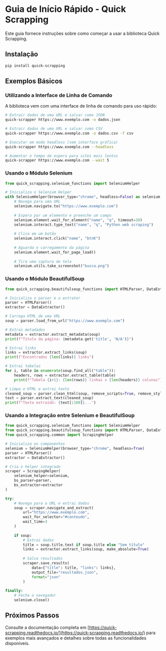 # Guia de Início Rápido - Quick Scrapping

Este guia fornece instruções sobre como começar a usar a biblioteca Quick Scrapping.

## Instalação

```bash
pip install quick-scrapping
```

## Exemplos Básicos

### Utilizando a Interface de Linha de Comando

A biblioteca vem com uma interface de linha de comando para uso rápido:

```bash
# Extrair dados de uma URL e salvar como JSON
quick-scrapper https://www.exemplo.com -o dados.json

# Extrair dados de uma URL e salvar como CSV
quick-scrapper https://www.exemplo.com -o dados.csv -f csv

# Executar em modo headless (sem interface gráfica)
quick-scrapper https://www.exemplo.com --headless

# Aumentar o tempo de espera para sites mais lentos
quick-scrapper https://www.exemplo.com --wait 5
```

### Usando o Módulo Selenium

```python
from quick_scrapping.selenium_functions import SeleniumHelper

# Inicializa o Selenium Helper
with SeleniumHelper(browser_type="chrome", headless=False) as selenium:
    # Navega para uma URL
    selenium.navigate.to("https://www.exemplo.com")
    
    # Espera por um elemento e preenche um campo
    selenium.element.wait_for_element("name", "q", timeout=10)
    selenium.interact.type_text("name", "q", "Python web scraping")
    
    # Clica em um botão
    selenium.interact.click("name", "btnK")
    
    # Aguarda o carregamento da página
    selenium.element.wait_for_page_load()
    
    # Tira uma captura de tela
    selenium.utils.take_screenshot("busca.png")
```

### Usando o Módulo BeautifulSoup

```python
from quick_scrapping.beautifulsoup_functions import HTMLParser, DataExtractor

# Inicializa o parser e o extrator
parser = HTMLParser()
extractor = DataExtractor()

# Carrega HTML de uma URL
soup = parser.load_from_url("https://www.exemplo.com")

# Extrai metadados
metadata = extractor.extract_metadata(soup)
print(f"Título da página: {metadata.get('title', 'N/A')}")

# Extrai links
links = extractor.extract_links(soup)
print(f"Encontrados {len(links)} links")

# Extrai tabelas
for i, table in enumerate(soup.find_all("table")):
    headers, rows = extractor.extract_table(table)
    print(f"Tabela {i+1}: {len(rows)} linhas x {len(headers)} colunas")

# Limpa o HTML e extrai texto
cleaned_soup = parser.clean_html(soup, remove_scripts=True, remove_styles=True)
text = parser.extract_text(cleaned_soup)
print(f"Texto extraído: {text[:100]}...")
```

### Usando a Integração entre Selenium e BeautifulSoup

```python
from quick_scrapping.selenium_functions import SeleniumHelper
from quick_scrapping.beautifulsoup_functions import HTMLParser, DataExtractor
from quick_scrapping.common import ScrapingHelper

# Inicializa os componentes
selenium = SeleniumHelper(browser_type="chrome", headless=True)
parser = HTMLParser()
extractor = DataExtractor()

# Cria o helper integrado
scraper = ScrapingHelper(
    selenium_helper=selenium,
    bs_parser=parser,
    bs_extractor=extractor
)

try:
    # Navega para a URL e extrai dados
    soup = scraper.navigate_and_extract(
        url="https://www.exemplo.com",
        wait_for_selector="#conteudo",
        wait_time=3
    )
    
    if soup:
        # Extrai dados
        title = soup.title.text if soup.title else "Sem título"
        links = extractor.extract_links(soup, make_absolute=True)
        
        # Salva resultados
        scraper.save_results(
            data={"title": title, "links": links},
            output_file="resultados.json",
            format="json"
        )
        
finally:
    # Fecha o navegador
    selenium.close()
```

## Próximos Passos

Consulte a documentação completa em [https://quick-scrapping.readthedocs.io/](https://quick-scrapping.readthedocs.io/) para exemplos mais avançados e detalhes sobre todas as funcionalidades disponíveis.